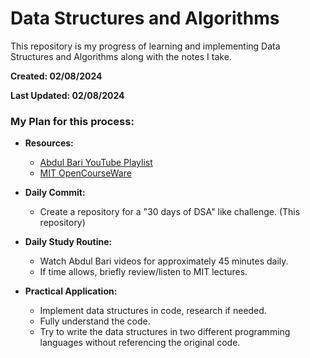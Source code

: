 # Data Structures and Algorithms

This repository is my progress of learning and implementing Data Structures and Algorithms along with the notes I take.

**Created: 02/08/2024**

**Last Updated: 02/08/2024**

### My Plan for this process:

- **Resources:**
  - [Abdul Bari YouTube Playlist](https://www.youtube.com/playlist?list=PLDN4rrl48XKpZkf03iYFl-O29szjTrs_O)
  - [MIT OpenCourseWare](https://www.youtube.com/watch?v=ZA-tUyM_y7s&list=PLUl4u3cNGP63EdVPNLG3ToM6LaEUuStEY)

- **Daily Commit:**
  - Create a repository for a "30 days of DSA" like challenge. (This repository)

- **Daily Study Routine:**
  - Watch Abdul Bari videos for approximately 45 minutes daily.
  - If time allows, briefly review/listen to MIT lectures.

- **Practical Application:**
  - Implement data structures in code, research if needed.
  - Fully understand the code.
  - Try to write the data structures in two different programming languages without referencing the original code.
